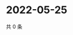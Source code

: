 # 2022-05-25

共 0 条

<!-- BEGIN WEIBO -->
<!-- 最后更新时间 Wed May 25 2022 09:09:06 GMT+0800 (China Standard Time) -->

<!-- END WEIBO -->
